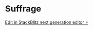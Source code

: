 # Suffrage

[Edit in StackBlitz next generation editor ⚡️](https://stackblitz.com/~/github.com/ogunsegun/Suffrage)